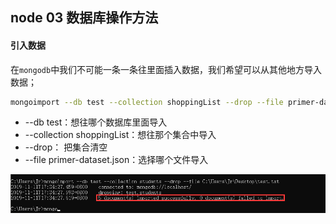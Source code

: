 ## node 03 数据库操作方法

#### 引入数据

在`mongodb`中我们不可能一条一条往里面插入数据，我们希望可以从其他地方导入数据；

```bash
mongoimport --db test --collection shoppingList --drop --file primer-dataset.json
```

+ --db test：想往哪个数据库里面导入
+ --collection shoppingList：想往那个集合中导入
+ --drop： 把集合清空
+ --file primer-dataset.json：选择哪个文件导入

![](../image/mongoImport.png)

